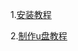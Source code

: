 1.[安装教程](https://www.osyunwei.com/archives/10727.html)

2.[制作u盘教程](https://zhuanlan.zhihu.com/p/629822714)